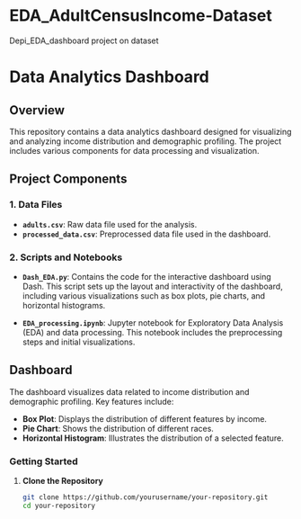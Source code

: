 # EDA_AdultCensusIncome-Dataset
Depi_EDA_dashboard project on dataset
# Data Analytics Dashboard

## Overview
This repository contains a data analytics dashboard designed for visualizing and analyzing income distribution and demographic profiling. The project includes various components for data processing and visualization.

## Project Components

### 1. Data Files

- **`adults.csv`**: Raw data file used for the analysis.
- **`processed_data.csv`**: Preprocessed data file used in the dashboard.
  
### 2. Scripts and Notebooks

- **`Dash_EDA.py`**: Contains the code for the interactive dashboard using Dash. This script sets up the layout and interactivity of the dashboard, including various visualizations such as box plots, pie charts, and horizontal histograms.

- **`EDA_processing.ipynb`**: Jupyter notebook for Exploratory Data Analysis (EDA) and data processing. This notebook includes the preprocessing steps and initial visualizations.

## Dashboard

The dashboard visualizes data related to income distribution and demographic profiling. Key features include:

- **Box Plot**: Displays the distribution of different features by income.
- **Pie Chart**: Shows the distribution of different races.
- **Horizontal Histogram**: Illustrates the distribution of a selected feature.

### Getting Started

1. **Clone the Repository**
   ```bash
   git clone https://github.com/yourusername/your-repository.git
   cd your-repository
